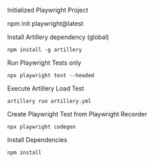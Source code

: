 Initialized Playwright Project
	
 npm init playwright@latest

Install Artillery dependency (global)
	
 	npm install -g artillery

Run Playwright Tests only
	
 	npx playwright test --headed

Execute Artillery Load Test
	
 	artillery run artillery.yml

Create Playwright Test from Playwright Recorder

	npx playwright codegen
Install Dependencies

	npm install
